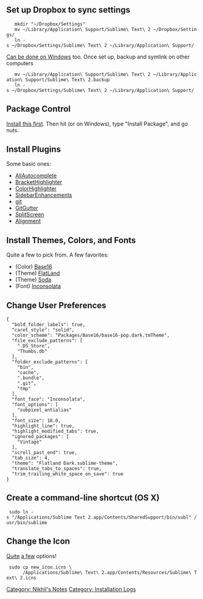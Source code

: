 Set up Dropbox to sync settings
-------------------------------

`   mkdir "~/Dropbox/Settings"`  
`   mv ~/Library/Application\ Support/Sublime\ Text\ 2 ~/Dropbox/Settings/`  
`   ln -s ~/Dropbox/Settings/Sublime\ Text\ 2 ~/Library/Application\ Support/`

[Can be done on
Windows](http://misfoc.us/post/18018400006/syncing-sublime-text-2-settings-via-dropbox)
too. Once set up, backup and symlink on other computers

`   mv ~/Library/Application\ Support/Sublime\ Text\ 2 ~/Library/Application\ Support/Sublime\ Text\ 2.backup`  
`   ln -s ~/Dropbox/Settings/Sublime\ Text\ 2 ~/Library/Application\ Support/`

Package Control
---------------

[Install this first](https://sublime.wbond.net/installation). Then hit
(or on Windows), type "Install Package", and go nuts.

Install Plugins
---------------

Some basic ones:

-   [AllAutocomplete](https://github.com/alienhard/SublimeAllAutocomplete)
-   [BracketHighlighter](https://github.com/facelessuser/BracketHighlighter)
-   [ColorHighlighter](https://github.com/Monnoroch/ColorHighlighter)
-   [SidebarEnhancements](https://github.com/titoBouzout/SideBarEnhancements)
-   [git](https://github.com/kemayo/sublime-text-2-git/wiki)
-   [GitGutter](https://github.com/jisaacks/GitGutter)
-   [SplitScreen](https://github.com/spadgos/sublime-SplitScreen)
-   [Alignment](http://wbond.net/sublime_packages/alignment)

Install Themes, Colors, and Fonts
---------------------------------

Quite a few to pick from. A few favorites:

-   (Color) [Base16](https://github.com/chriskempson/base16)
-   (Theme) [FlatLand](https://github.com/thinkpixellab/flatland)
-   (Theme) [Soda](https://github.com/buymeasoda/soda-theme/)
-   (Font)
    [Inconsolata](http://levien.com/type/myfonts/inconsolata.html)

Change User Preferences
-----------------------

    {
      "bold_folder_labels": true,
      "caret_style": "solid",
      "color_scheme": "Packages/Base16/base16-pop.dark.tmTheme",
      "file_exclude_patterns": [
        ".DS_Store",
        "Thumbs.db"
      ],
      "folder_exclude_patterns": [
        "bin",
        "cache",
        ".bundle",
        ".git",
        "tmp"
      ],
      "font_face": "Inconsolata",
      "font_options": [
        "subpixel_antialias"
      ],
      "font_size": 18.0,
      "highlight_line": true,
      "highlight_modified_tabs": true,
      "ignored_packages": [
        "Vintage"
      ],
      "scroll_past_end": true,
      "tab_size": 4,
      "theme": "Flatland Dark.sublime-theme",
      "translate_tabs_to_spaces": true,
      "trim_trailing_white_space_on_save": true
    }

Create a command-line shortcut (OS X)
-------------------------------------

` sudo ln -s "/Applications/Sublime Text 2.app/Contents/SharedSupport/bin/subl" /usr/bin/sublime`

Change the Icon
---------------

[Quite](http://flynnduism.com/alternative-icons-for-sublime-text/) [a
few](http://dribbble.com/lucifr/buckets/32936-Sublime-Text-2-Replacement-Icons)
options!

` sudo cp new_icon.icns \`  
`      /Applications/Sublime\ Text\ 2.app/Contents/Resources/Sublime\ Text\ 2.icns`

[Category: Nikhil's Notes](Category:_Nikhil's_Notes "wikilink")
[Category: Installation Logs](Category:_Installation_Logs "wikilink")
